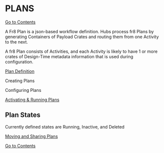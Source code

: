 # PLANS
[Go to Contents](https://github.com/Fr8org/Fr8Core/blob/master/Docs/Home.md)  

A Fr8 Plan  is a json-based workflow definition. Hubs process  fr8 Plans by generating Containers of Payload Crates and routing them from one Activity to the next.

A  fr8 Plan consists of Activities, and each Activity is likely to have 1 or more crates of Design-Time metadata information that is used during configuration.

[Plan Definition](https://github.com/Fr8org/Fr8Core/blob/master/Docs/ForDevelopers/Objects/PlanJSONDefinition.md)  

Creating Plans

Configuring Plans

[Activating & Running Plans](https://github.com/Fr8org/Fr8Core/blob/master/Docs/ForDevelopers/Objects/PlansActivationAndRunning.md)  

## Plan States

Currently defined states are Running, Inactive, and Deleted

[Moving and Sharing Plans](https://github.com/Fr8org/Fr8Core/blob/master/Docs/ForDevelopers/Objects/Plans/MovingPlans.md)

[Go to Contents](https://github.com/Fr8org/Fr8Core/blob/master/Docs/Home.md)  
